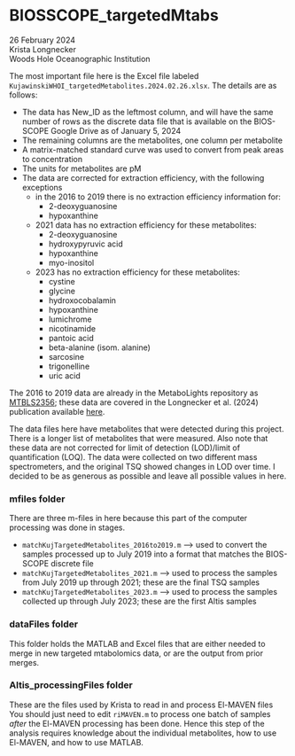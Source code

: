 # BIOSSCOPE_targetedMtabs
26 February 2024\
Krista Longnecker\
Woods Hole Oceanographic Institution

The most important file here is the Excel file labeled  ```KujawinskiWHOI_targetedMetabolites.2024.02.26.xlsx```. The details are as follows:
* The data has New_ID as the leftmost column, and will have the same number of rows as the discrete data file that is available on the BIOS-SCOPE Google Drive as of January 5, 2024
* The remaining columns are the metabolites, one column per metabolite
* A matrix-matched standard curve was used to convert from peak areas to concentration
* The units for metabolites are pM
*	The data are corrected for extraction efficiency, with the following exceptions
    * in the 2016 to 2019 there is no extraction efficiency information for:
        * 2-deoxyguanosine
        * hypoxanthine
    * 2021 data has no extraction efficiency for these metabolites:
        * 2-deoxyguanosine
        * hydroxypyruvic acid
        * hypoxanthine
        * myo-inositol
    * 2023 has no extraction efficiency for these metabolites:
        * cystine
        * glycine
        * hydroxocobalamin
        * hypoxanthine
        * lumichrome
        * nicotinamide
        * pantoic acid
        * beta-alanine (isom. alanine)
        * sarcosine
        * trigonelline
        * uric acid
     
The 2016 to 2019 data are already in the MetaboLights repository as [MTBLS2356](https://www.ebi.ac.uk/metabolights/editor/MTBLS2356/descriptors); these data are covered in the Longnecker et al. (2024) publication available [here](https://dx.doi.org/10.1002/lno.12497).

The data files here have metabolites that were detected during this project. There is a longer list of metabolites that were measured. Also note that these data are not corrected for limit of detection (LOD)/limit of quantification (LOQ). The data were collected on two different mass spectrometers, and the original TSQ showed changes in LOD over time. I decided to be as generous as possible and leave all possible values in here.

### mfiles folder
There are three m-files in here because this part of the computer processing was done in stages.
* ```matchKujTargetedMetabolites_2016to2019.m``` --> used to convert the samples processed up to July 2019 into a format that matches the BIOS-SCOPE discrete file
* ```matchKujTargetedMetabolites_2021.m``` --> used to process the samples from July 2019 up through 2021; these are the final TSQ samples
* ```matchKujTargetedMetabolites_2023.m``` --> used to process the samples collected up through July 2023; these are the first Altis samples

### dataFiles folder
This folder holds the MATLAB and Excel files that are either needed to merge in new targeted mtabolomics data, or are the output from prior merges.

### Altis_processingFiles folder
These are the files used by Krista to read in and process El-MAVEN files\
You should just need to edit ```riMAVEN.m``` to process one batch of samples <i>after</i> the El-MAVEN processing has been done. Hence this step of the analysis requires knowledge about the individual metabolites, how to use El-MAVEN, and how to use MATLAB.

